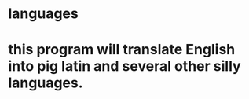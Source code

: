 # languages
# this program will translate English into pig latin and several other silly languages.
